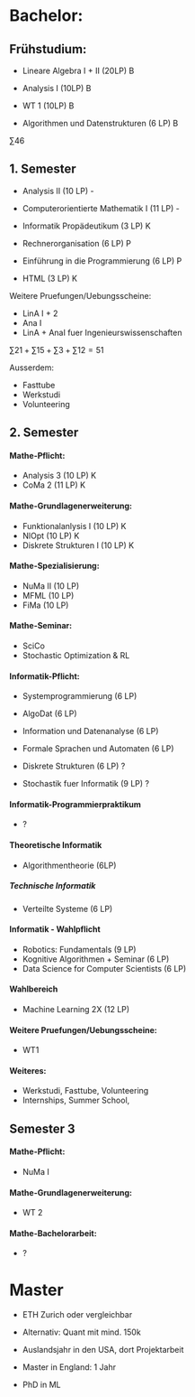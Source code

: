 # Bachelor:
## Frühstudium:
- Lineare Algebra I + II (20LP) B
- Analysis I (10LP) B
- WT 1 (10LP) B

- Algorithmen und Datenstrukturen (6 LP) B

$\sum 46$
## 1. Semester
- Analysis II (10 LP) -
- Computerorientierte Mathematik I (11 LP)  -

- Informatik Propädeutikum (3 LP) K
- Rechnerorganisation (6 LP) P
- Einführung in die Programmierung (6 LP) P

- HTML (3 LP) K

Weitere Pruefungen/Uebungsscheine:
- LinA I + 2 
- Ana I
- LinA + AnaI fuer Ingenieurswissenschaften

$\sum 21 + \sum 15 + \sum 3 + \sum 12 = 51$

Ausserdem:
- Fasttube
- Werkstudi
- Volunteering
## 2. Semester
#### Mathe-Pflicht:
- Analysis 3 (10 LP) K
- CoMa 2 (11 LP) K
#### Mathe-Grundlagenerweiterung:
- Funktionalanlysis I (10 LP) K
- NlOpt (10 LP) K
- Diskrete Strukturen I (10 LP) K
#### Mathe-Spezialisierung:
- NuMa II (10 LP)
- MFML (10 LP)
- FiMa (10 LP)
#### Mathe-Seminar:
- SciCo
- Stochastic Optimization & RL 
#### Informatik-Pflicht:
- Systemprogrammierung (6 LP)
- AlgoDat (6 LP)
- Information und Datenanalyse (6 LP)
- Formale Sprachen und Automaten (6 LP)

- Diskrete Strukturen (6 LP) ?
- Stochastik fuer Informatik (9 LP) ?
#### Informatik-Programmierpraktikum
- ?
#### Theoretische Informatik
- Algorithmentheorie (6LP)
##### Technische Informatik
- Verteilte Systeme (6 LP)
#### Informatik - Wahlpflicht
-  Robotics: Fundamentals (9 LP)
-  Kognitive Algorithmen + Seminar (6 LP)
-  Data Science for Computer Scientists (6 LP)
#### Wahlbereich
- Machine Learning 2X (12 LP)
#### Weitere Pruefungen/Uebungsscheine:
- WT1
#### Weiteres:
- Werkstudi, Fasttube, Volunteering
- Internships, Summer School,

## Semester 3

#### Mathe-Pflicht:
- NuMa I
#### Mathe-Grundlagenerweiterung:
- WT 2

#### Mathe-Bachelorarbeit:
- ?


# Master
- ETH Zurich oder vergleichbar
- Alternativ: Quant mit mind. 150k


- Auslandsjahr in den USA, dort Projektarbeit
- Master in England: 1 Jahr
- PhD in ML 